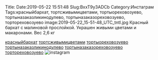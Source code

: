 Title:
Date:2019-05-22 15:51:48
Slug:BxxT9y3ADCb
Category:Инстаграм
Tags:красныйбархат, тортсживымицветами, тортыореховозуево, тортыназаказликинодулево, тортыназаказореховозуево, тортореховозуево
image:2019-05-22_15-51-48_UTC_tntl.jpg
Красный бархат с малиновой прослойкой. Украшен живыми цветами и макаронами.
Вес 2,6 кг

[красныйбархат]({tag}красныйбархат) [тортсживымицветами]({tag}тортсживымицветами) [тортыореховозуево]({tag}тортыореховозуево) [тортыназаказликинодулево]({tag}тортыназаказликинодулево) [тортыназаказореховозуево]({tag}тортыназаказореховозуево) [тортореховозуево]({tag}тортореховозуево)
![instagram]({attach}images/2019-05-22_15-51-48_UTC.jpg)
